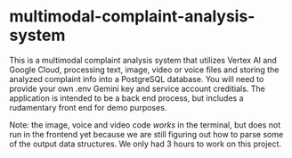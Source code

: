 # multimodal-complaint-analysis-system
This is a multimodal complaint analysis system that utilizes Vertex AI and Google Cloud, processing text, image, video or voice files and storing the analyzed complaint info into a PostgreSQL database. You will need to provide your own .env Gemini key and service account creditials. The application is intended to be a back end process, but includes a rudamentary front end for demo purposes. 

Note: the image, voice and video code *works* in the terminal, but does not run in the frontend yet because we are still figuring out how to parse some of the output data structures. We only had 3 hours to work on this project.
